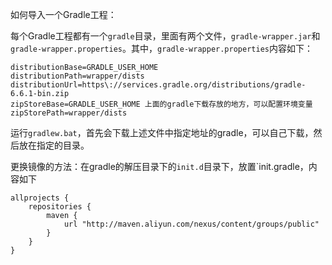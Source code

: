如何导入一个Gradle工程：

每个Gradle工程都有一个`gradle`目录，里面有两个文件，`gradle-wrapper.jar`和`gradle-wrapper.properties`。其中，`gradle-wrapper.properties`内容如下：

```
distributionBase=GRADLE_USER_HOME
distributionPath=wrapper/dists
distributionUrl=https\://services.gradle.org/distributions/gradle-6.6.1-bin.zip
zipStoreBase=GRADLE_USER_HOME 上面的gradle下载存放的地方，可以配置环境变量
zipStorePath=wrapper/dists 
```



运行`gradlew.bat`，首先会下载上述文件中指定地址的gradle，可以自己下载，然后放在指定的目录。

更换镜像的方法：在gradle的解压目录下的`init.d`目录下，放置`init.gradle，内容如下

```
allprojects {
    repositories {
        maven {
            url "http://maven.aliyun.com/nexus/content/groups/public"
        }
    }
}
```

